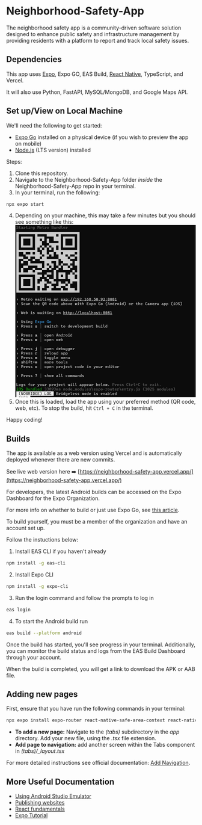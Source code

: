 # Neighborhood-Safety-App
The neighborhood safety app is a community-driven software solution designed to enhance public safety and infrastructure management by providing residents with a platform to report and track local safety issues.

Dependencies
-----------
This app uses [Expo](https://docs.expo.dev/), Expo GO, EAS Build, [React Native](https://reactnative.dev/), TypeScript, and Vercel.

It will also use Python, FastAPI, MySQL/MongoDB, and Google Maps API.


Set up/View on Local Machine
-------
We'll need the following to get started:
* [Expo Go](https://expo.dev/go) installed on a physical device (if you wish to preview the app on mobile)
* [Node.js](https://nodejs.org/en) (LTS version) installed

Steps:
1. Clone this repository.
2. Navigate to the Neighborhood-Safety-App folder _inside_ the Neighborhood-Safety-App repo in your terminal.
3. In your terminal, run the following:

```bash
npx expo start

```
4. Depending on your machine, this may take a few minutes but you should see something like this:
    ![run expo start](./run%20expo%20start.png)
5. Once this is loaded, load the app using your preferred method (QR code, web, etc). To stop the build, hit ````Ctrl + C```` in the terminal.

Happy coding!

Builds
--------
The app is available as a web version using Vercel and is automatically deployed whenever there are new commits. 

See live web version here ➡️ [https://neighborhood-safety-app.vercel.app/](https://neighborhood-safety-app.vercel.app/)

For developers, the latest Android builds can be accessed on the Expo Dashboard for the Expo Organization. 

For more info on whether to build or just use Expo Go, see [this article](https://expo.dev/blog/expo-go-vs-development-builds).

To build yourself, you must be a member of the organization and have an account set up.

Follow the instuctions below:

1. Install EAS CLI if you haven't already
```bash
npm install -g eas-cli
```
2. Install Expo CLI
```bash
npm install -g expo-cli
```
3. Run the login command and follow the prompts to log in
```bash
eas login
```
4. To start the Android build run
```bash
eas build --platform android
```
Once the build has started, you'll see progress in your terminal. Additionally, you can monitor the build status and logs from the EAS Build Dashboard through your account.

When the build is completed, you will get a link to download the APK or AAB file.

Adding new pages
-------------
First, ensure that you have run the following commands in  your terminal:

```bash
npx expo install expo-router react-native-safe-area-context react-native-screens expo-linking expo-constants expo-status-bar
```
* **To add a new page:** Navigate to the *(tabs)* subdirectory in the *app* directory. Add your new file, using the *.tsx* file extension.
* **Add page to navigation:** add another screen within the Tabs component in *(tabs)/_layout.tsx*

For more detailed instructions see official documentation: [Add Navigation](https://docs.expo.dev/tutorial/add-navigation/).


More Useful Documentation
---------
* [Using Android Studio Emulator](https://docs.expo.dev/workflow/android-studio-emulator/)
* [Publishing websites](https://docs.expo.dev/guides/publishing-websites/)
* [React fundamentals](https://reactnative.dev/docs/intro-react)
* [Expo Tutorial](https://docs.expo.dev/tutorial/introduction/)
